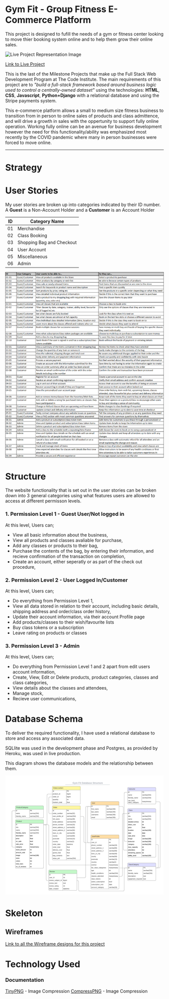 # Gym Fit - Group Fitness E-Commerce Platform
This project is designed to fufill the needs of a gym or fitness center looking to move thier booking system online and to help them grow their online sales.

![Live Project Representation Image](#)

[Link to Live Project](#)

This is the last of the Milestone Projects that make up the Full Stack Web Development Program at The Code Institute. The main requirements of this project are to *"build a full-stack framework based around business logic used to control a centrally-owned dataset"* using the technologies: **HTML**, **CSS**, **Javascript**, **Python+Django** with a relational database and using the Stripe payments system.

This e-commerce platform allows a small to medium size fitness business to transition from in person to online sales of products and class admittence, and will drive a growth in sales with the oppertunity to support fully online operation. Working fully online can be an avenue for business development however the need for this functionality/ability was emphasized most recently by the COVID pandemic where many in person businesses were forced to move online.

---

# **Strategy**

# User Stories

My user stories are broken up into categories indicated by their ID number. A **Guest** is a Non-Account Holder and a **Customer** is an Account Holder

| ID | Category Name |
| --- | --- |
| 01 | Merchandise |
| 02 | Class Booking |
| 03 | Shopping Bag and Checkout |
| 04 | User Account |
| 05 | Miscellaneous |
| 06 | Admin |

![Spreadsheet of User Stories](readme-assets/ms4-user-stories.png)

# **Structure**

The website functionality that is set out in the user stories can be broken down into 3 general categories using what features users are allowed to access at different permisson levels.

### 1. Permission Level 1 - Guest User/Not logged in
At this level, Users can;
- View all basic information about the business,
- View all products and classes avaliable for purchase,
- Add any classes or products to their bag,
- Purchase the contents of the bag, by entering their information, and recieve confirmation of the transaction on completion,
- Create an account, either seperatly or as part of the check out procedure,

### 2. Permission Level 2 - User Logged In/Customer
At this level, Users can;
- Do everything from Permission Level 1,
- View all data stored in relation to their account, including basic details, shipping address and order/class order history,
- Update their account information, via their account Profile page
- Add products/classes to their wish/favourite lists
- Buy class tokens or a subscription
- Leave rating on products or classes

### 3. Permission Level 3 - Admin
At this level, Users can;
- Do everything from Permission Level 1 and 2 apart from edit users account information,
- Create, View, Edit or Delete products, product categories, classes and class categories,
- View details about the classes and attendees,
- Manage stock,
- Recieve user communications,



# Database Schema

To deliver the required functionality, I have used a relational database to store and access any associated data. 

SQLlite was used in the development phase and Postgres, as provided by Heroku, was used in live production.

This diagram shows the database models and the relationship between them.

![Database Structure and Schema Diagram](readme-assets/gym-fit-db-diagram.png)


# Skeleton

## Wireframes

[Link to all the Wireframe designs for this project](readme/assets/wireframes.md)


# Technology Used

### Documentation
[TinyPNG](https://tinypng.com/) - Image Compression
[CompressPNG](https://compresspng.com/) - Image Compression